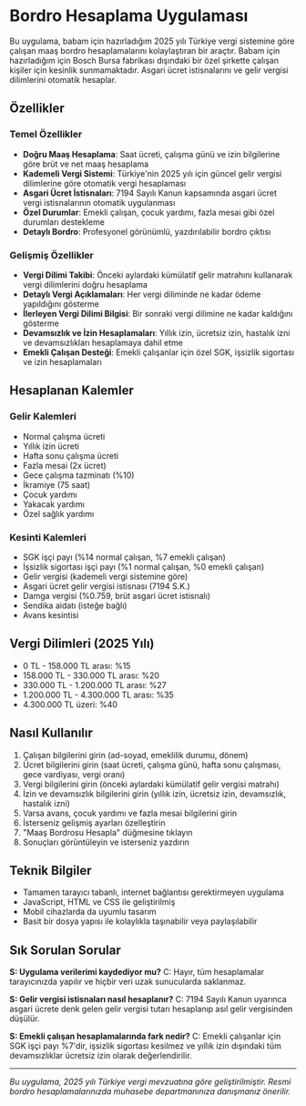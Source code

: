 # Bordro Hesaplama Uygulaması

Bu uygulama, babam için hazırladığım 2025 yılı Türkiye vergi sistemine göre çalışan maaş bordro hesaplamalarını kolaylaştıran bir araçtır. Babam için hazırladığım için Bosch Bursa fabrikası dışındaki bir özel şirkette çalışan kişiler için kesinlik sunmamaktadır. Asgari ücret istisnalarını ve gelir vergisi dilimlerini otomatik hesaplar.

## Özellikler

### Temel Özellikler
- **Doğru Maaş Hesaplama**: Saat ücreti, çalışma günü ve izin bilgilerine göre brüt ve net maaş hesaplama
- **Kademeli Vergi Sistemi**: Türkiye'nin 2025 yılı için güncel gelir vergisi dilimlerine göre otomatik vergi hesaplaması
- **Asgari Ücret İstisnaları**: 7194 Sayılı Kanun kapsamında asgari ücret vergi istisnalarının otomatik uygulanması
- **Özel Durumlar**: Emekli çalışan, çocuk yardımı, fazla mesai gibi özel durumları destekleme
- **Detaylı Bordro**: Profesyonel görünümlü, yazdırılabilir bordro çıktısı

### Gelişmiş Özellikler
- **Vergi Dilimi Takibi**: Önceki aylardaki kümülatif gelir matrahını kullanarak vergi dilimlerini doğru hesaplama
- **Detaylı Vergi Açıklamaları**: Her vergi diliminde ne kadar ödeme yapıldığını gösterme
- **İlerleyen Vergi Dilimi Bilgisi**: Bir sonraki vergi dilimine ne kadar kaldığını gösterme
- **Devamsızlık ve İzin Hesaplamaları**: Yıllık izin, ücretsiz izin, hastalık izni ve devamsızlıkları hesaplamaya dahil etme
- **Emekli Çalışan Desteği**: Emekli çalışanlar için özel SGK, işsizlik sigortası ve izin hesaplamaları

## Hesaplanan Kalemler

### Gelir Kalemleri
- Normal çalışma ücreti
- Yıllık izin ücreti
- Hafta sonu çalışma ücreti
- Fazla mesai (2x ücret)
- Gece çalışma tazminatı (%10)
- İkramiye (75 saat)
- Çocuk yardımı
- Yakacak yardımı
- Özel sağlık yardımı

### Kesinti Kalemleri
- SGK işçi payı (%14 normal çalışan, %7 emekli çalışan)
- İşsizlik sigortası işçi payı (%1 normal çalışan, %0 emekli çalışan)
- Gelir vergisi (kademeli vergi sistemine göre)
- Asgari ücret gelir vergisi istisnası (7194 S.K.)
- Damga vergisi (%0.759, brüt asgari ücret istisnalı)
- Sendika aidatı (isteğe bağlı)
- Avans kesintisi

## Vergi Dilimleri (2025 Yılı)
- 0 TL - 158.000 TL arası: %15
- 158.000 TL - 330.000 TL arası: %20
- 330.000 TL - 1.200.000 TL arası: %27
- 1.200.000 TL - 4.300.000 TL arası: %35
- 4.300.000 TL üzeri: %40

## Nasıl Kullanılır

1. Çalışan bilgilerini girin (ad-soyad, emeklilik durumu, dönem)
2. Ücret bilgilerini girin (saat ücreti, çalışma günü, hafta sonu çalışması, gece vardiyası, vergi oranı)
3. Vergi bilgilerini girin (önceki aylardaki kümülatif gelir vergisi matrahı)
4. İzin ve devamsızlık bilgilerini girin (yıllık izin, ücretsiz izin, devamsızlık, hastalık izni)
5. Varsa avans, çocuk yardımı ve fazla mesai bilgilerini girin
6. İsterseniz gelişmiş ayarları özelleştirin
7. "Maaş Bordrosu Hesapla" düğmesine tıklayın
8. Sonuçları görüntüleyin ve isterseniz yazdırın

## Teknik Bilgiler

- Tamamen tarayıcı tabanlı, internet bağlantısı gerektirmeyen uygulama
- JavaScript, HTML ve CSS ile geliştirilmiş
- Mobil cihazlarda da uyumlu tasarım
- Basit bir dosya yapısı ile kolaylıkla taşınabilir veya paylaşılabilir

## Sık Sorulan Sorular

**S: Uygulama verilerimi kaydediyor mu?**
C: Hayır, tüm hesaplamalar tarayıcınızda yapılır ve hiçbir veri uzak sunucularda saklanmaz.

**S: Gelir vergisi istisnaları nasıl hesaplanır?**
C: 7194 Sayılı Kanun uyarınca asgari ücrete denk gelen gelir vergisi tutarı hesaplanıp asıl gelir vergisinden düşülür.

**S: Emekli çalışan hesaplamalarında fark nedir?**
C: Emekli çalışanlar için SGK işçi payı %7'dir, işsizlik sigortası kesilmez ve yıllık izin dışındaki tüm devamsızlıklar ücretsiz izin olarak değerlendirilir.

---

*Bu uygulama, 2025 yılı Türkiye vergi mevzuatına göre geliştirilmiştir. Resmi bordro hesaplamalarınızda muhasebe departmanınıza danışmanız önerilir.*
